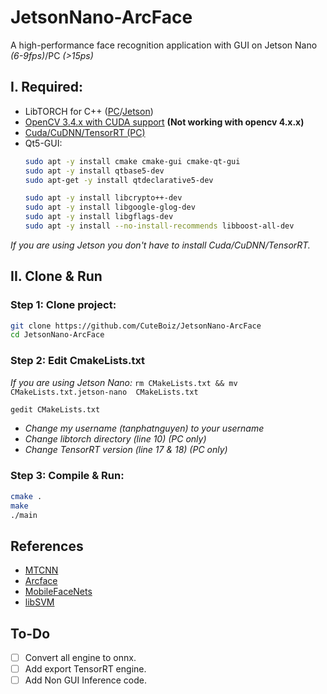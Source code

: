 # JetsonNano-ArcFace
A high-performance face recognition application with GUI on Jetson Nano *(6-9fps)*/PC *(>15ps)*

## I. Required:
- LibTORCH for C++ ([PC](https://pytorch.org/cppdocs/installing.html)/[Jetson](https://forums.developer.nvidia.com/t/pytorch-for-jetson-version-1-8-0-now-available/72048))
- [OpenCV 3.4.x with CUDA support](https://github.com/CuteBoiz/Ubuntu_Installation/blob/master/wiki/opencv.md) **(Not working with opencv 4.x.x)**
- [Cuda/CuDNN/TensorRT (PC)](https://github.com/CuteBoiz/Ubuntu_Installation/blob/master/wiki/cuda.md)
- Qt5-GUI:
  ```sh
  sudo apt -y install cmake cmake-gui cmake-qt-gui
  sudo apt -y install qtbase5-dev
  sudo apt-get -y install qtdeclarative5-dev
  
  sudo apt -y install libcrypto++-dev 
  sudo apt -y install libgoogle-glog-dev 
  sudo apt -y install libgflags-dev
  sudo apt -y install --no-install-recommends libboost-all-dev
  ```
*If you are using Jetson you don't have to install Cuda/CuDNN/TensorRT.*

## II. Clone & Run
### Step 1: Clone project:
```sh
git clone https://github.com/CuteBoiz/JetsonNano-ArcFace
cd JetsonNano-ArcFace
```

### Step 2: Edit CmakeLists.txt

*If you are using Jetson Nano:* `rm CMakeLists.txt && mv CMakeLists.txt.jetson-nano  CMakeLists.txt`

```sh
gedit CMakeLists.txt 
```
- *Change my username (tanphatnguyen) to your username*
- *Change libtorch directory (line 10) (PC only)*
- *Change TensorRT version (line 17 & 18) (PC only)*

### Step 3: Compile & Run:

```sh
cmake .
make
./main
```

## References
- [MTCNN](https://github.com/kpzhang93/MTCNN_face_detection_alignment)
- [Arcface](https://arxiv.org/abs/1801.07698)
- [MobileFaceNets](https://arxiv.org/abs/1804.07573)
- [libSVM](https://www.csie.ntu.edu.tw/~cjlin/libsvm/)

## To-Do
- [ ] Convert all engine to onnx.
- [ ] Add export TensorRT engine.
- [ ] Add Non GUI Inference code.
